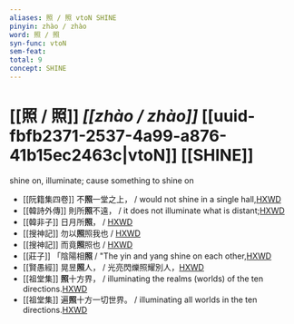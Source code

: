 ```yaml
---
aliases: 照 / 照 vtoN SHINE
pinyin: zhào / zhào
word: 照 / 照
syn-func: vtoN
sem-feat: 
total: 9
concept: SHINE 
---
```

# [[照 / 照]] *[[zhào / zhào]]*  [[uuid-fbfb2371-2537-4a99-a876-41b15ec2463c|vtoN]] [[SHINE]]
shine on, illuminate; cause something to shine on
 - [[阮籍集四卷]] 不**照**一堂之上， / would not shine in a single hall,[HXWD](https://hxwd.org/textview.html?location=CH2b1558_CHANT_003-34a.20)
 - [[韓詩外傳]] 則所**照**不遠， / it does not illuminate what is distant;[HXWD](https://hxwd.org/textview.html?location=KR1c0066_tls_001-5a.7)
 - [[韓非子]] 日月所**照**， / [HXWD](https://hxwd.org/textview.html?location=KR3c0005_tls_029-1a.7)
 - [[搜神記]] 勿以**照**照我也 / [HXWD](https://hxwd.org/textview.html?location=KR3l0099_tls_016-21a.14)
 - [[搜神記]] 而竟**照**照也 / [HXWD](https://hxwd.org/textview.html?location=KR3l0099_tls_016-21a.33)
 - [[莊子]] 「陰陽相**照** / "The yin and yang shine on each other,[HXWD](https://hxwd.org/textview.html?location=KR5c0126_tls_025-18a.3)
 - [[賢愚經]] 晃昱**照**人， / 光亮閃爍照耀別人，[HXWD](https://hxwd.org/textview.html?location=KR6b0059_T_005-0384c.19)
 - [[祖堂集]] **照**十方界， / illuminating the realms (worlds) of the ten directions.[HXWD](https://hxwd.org/textview.html?location=KR6q0002_Yan_001-1018a.23)
 - [[祖堂集]] 遍**照**十方一切世界。 / illuminating all worlds in the ten directions.[HXWD](https://hxwd.org/textview.html?location=KR6q0002_Yan_001-1026a.20)